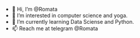 - 👋 Hi, I’m @Romata
- 👀 I’m interested in computer science and yoga.
- 🌱 I’m currently learning Data Sciense and Python. 
- 📫 Reach me at telegram @Romata

<!---
Romata/Romata is a ✨ special ✨ repository because its `README.md` (this file) appears on your GitHub profile.
You can click the Preview link to take a look at your changes.
--->
